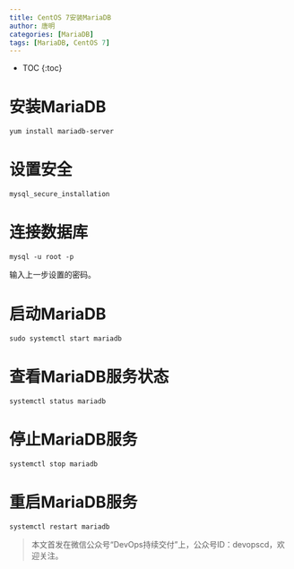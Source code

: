 ```yaml
---
title: CentOS 7安装MariaDB
author: 唐明
categories: [MariaDB]
tags: [MariaDB, CentOS 7]
---
```

* TOC
{:toc}

# 安装MariaDB

`yum install mariadb-server`

# 设置安全

`mysql_secure_installation`

# 连接数据库

`mysql -u root -p`

输入上一步设置的密码。

# 启动MariaDB

`sudo systemctl start mariadb`

# 查看MariaDB服务状态

`systemctl status mariadb`

# 停止MariaDB服务

`systemctl stop mariadb`

# 重启MariaDB服务

`systemctl restart mariadb`



>本文首发在微信公众号“DevOps持续交付”上，公众号ID：devopscd，欢迎关注。